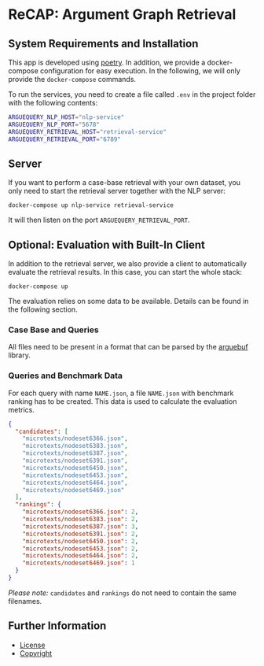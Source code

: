 # ReCAP: Argument Graph Retrieval

## System Requirements and Installation

This app is developed using [poetry](https://python-poetry.org).
In addition, we provide a docker-compose configuration for easy execution.
In the following, we will only provide the `docker-compose` commands.

To run the services, you need to create a file called `.env` in the project folder with the following contents:

```sh
ARGUEQUERY_NLP_HOST="nlp-service"
ARGUEQUERY_NLP_PORT="5678"
ARGUEQUERY_RETRIEVAL_HOST="retrieval-service"
ARGUEQUERY_RETRIEVAL_PORT="6789"
```

## Server

If you want to perform a case-base retrieval with your own dataset, you only need to start the retrieval server together with the NLP server:

`docker-compose up nlp-service retrieval-service`

It will then listen on the port `ARGUEQUERY_RETRIEVAL_PORT`.

## Optional: Evaluation with Built-In Client

In addition to the retrieval server, we also provide a client to automatically evaluate the retrieval results.
In this case, you can start the whole stack:

`docker-compose up`

The evaluation relies on some data to be available.
Details can be found in the following section.

### Case Base and Queries

All files need to be present in a format that can be parsed by the [arguebuf](https://pypi.org/project/arguebuf/) library.

### Queries and Benchmark Data

For each query with name `NAME.json`, a file `NAME.json` with benchmark ranking has to be created.
This data is used to calculate the evaluation metrics.

```json
{
  "candidates": [
    "microtexts/nodeset6366.json",
    "microtexts/nodeset6383.json",
    "microtexts/nodeset6387.json",
    "microtexts/nodeset6391.json",
    "microtexts/nodeset6450.json",
    "microtexts/nodeset6453.json",
    "microtexts/nodeset6464.json",
    "microtexts/nodeset6469.json"
  ],
  "rankings": {
    "microtexts/nodeset6366.json": 2,
    "microtexts/nodeset6383.json": 2,
    "microtexts/nodeset6387.json": 3,
    "microtexts/nodeset6391.json": 2,
    "microtexts/nodeset6450.json": 2,
    "microtexts/nodeset6453.json": 2,
    "microtexts/nodeset6464.json": 2,
    "microtexts/nodeset6469.json": 1
  }
}
```

_Please note:_ `candidates` and `rankings` do not need to contain the same filenames.

## Further Information

- [License](LICENSE)
- [Copyright](NOTICE.md)
